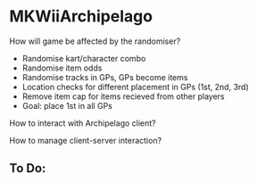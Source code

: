 # MKWiiArchipelago

How will game be affected by the randomiser?
- Randomise kart/character combo
- Randomise item odds
- Randomise tracks in GPs, GPs become items
- Location checks for different placement in GPs (1st, 2nd, 3rd)
- Remove item cap for items recieved from other players
- Goal: place 1st in all GPs

How to interact with Archipelago client?

How to manage client-server interaction?

To Do:
- 
